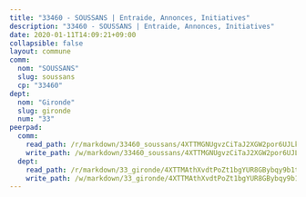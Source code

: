 ```yaml
---
title: "33460 - SOUSSANS | Entraide, Annonces, Initiatives"
description: "33460 - SOUSSANS | Entraide, Annonces, Initiatives"
date: 2020-01-11T14:09:21+09:00
collapsible: false
layout: commune
comm:
  nom: "SOUSSANS"
  slug: soussans
  cp: "33460"
dept:
  nom: "Gironde"
  slug: gironde
  num: "33"
peerpad:
  comm:
    read_path: /r/markdown/33460_soussans/4XTTMGNUgvzCiTaJ2XGW2por6UJLksDNpLx5QntuoFaDwoKeb
    write_path: /w/markdown/33460_soussans/4XTTMGNUgvzCiTaJ2XGW2por6UJLksDNpLx5QntuoFaDwoKeb-K3TgUVutRZMcUdVt4D72x7bYi2JFh6raneif2W61PKFQxLvMkASC2W1fhbNpD81Ez5WNq4Q1xuKcxtxWCnj7FgsKEwchZosGBih7FLe8fKKbwCzSyEaki8R5u7powPsX96RGCcM1
  dept:
    read_path: /r/markdown/33_gironde/4XTTMAthXvdtPoZt1bgYUR8GBybqy9b1tLUaaKDw5iKj57LRt
    write_path: /w/markdown/33_gironde/4XTTMAthXvdtPoZt1bgYUR8GBybqy9b1tLUaaKDw5iKj57LRt-K3TgU8ogmN5s8hbKrZhkV9P1KQiFepNWXjoYRvdMTW1jt7eRXTmrjG677tN9mcUTsALjzYGgb8mvcrYPJn2Jd8cTiBmF9aZcbgdcQL1kzCPJnSf6X8tpEcGPdTr5qT6cQqEpt6oQ
---
```


